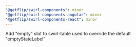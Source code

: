 ```yaml
---
"@getflip/swirl-components": minor
"@getflip/swirl-components-angular": minor
"@getflip/swirl-components-react": minor
---
```


Add "empty" slot to swirl-table used to override the default "emptyStateLabel"
